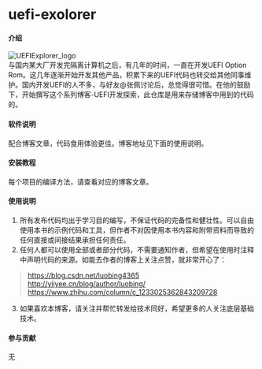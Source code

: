 # uefi-exolorer

#### 介绍

![UEFIExplorer_logo](https://gitee.com/luobing4365/uefi-exolorer/blob/master/mygiteepic/logo-robin.png)<br>
与国内某大厂开发完隔离计算机之后，有几年的时间，一直在开发UEFI Option Rom。这几年逐渐开始开发其他产品，积累下来的UEFI代码也转交给其他同事维护。国内开发UEFI的人不多，与好友@张佩讨论后，总觉得很可惜。在他的鼓励下，开始撰写这个系列博客-UEFI开发探索，此仓库是用来存储博客中用到的代码的。

#### 软件说明
配合博客文章，代码食用体验更佳。博客地址见下面的使用说明。

#### 安装教程

每个项目的编译方法，请查看对应的博客文章。

#### 使用说明

1.  所有发布代码均出于学习目的编写，不保证代码的完备性和健壮性。可以自由使用本书的示例代码和工具，但作者不对因使用本书内容和附带资料而导致的任何直接或间接结果承担任何责任。
2.  任何人都可以使用全部或者部分代码，不需要通知作者，但希望在使用时注释中声明代码的来源。如能去作者的博客上关注点赞，就非常开心了：
>https://blog.csdn.net/luobing4365<br>
>http://yiiyee.cn/blog/author/luobing/<br>
>https://www.zhihu.com/column/c_1233025362843209728<br>
3.  如果喜欢本博客，请关注并帮忙转发给技术同好，希望更多的人关注底层基础技术。

#### 参与贡献

无


